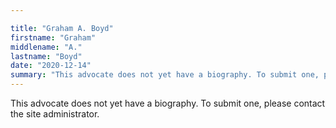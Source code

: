 ```yaml
---

title: "Graham A. Boyd"
firstname: "Graham"
middlename: "A."
lastname: "Boyd"
date: "2020-12-14"
summary: "This advocate does not yet have a biography. To submit one, please contact the site administrator."
---
```

This advocate does not yet have a biography. To submit one, please contact the site administrator.

